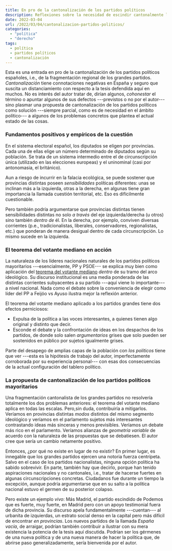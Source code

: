 ```yaml
---
title: En pro de la cantonalización de los partidos políticos
description: Reflexiones sobre la necesidad de escindir cantonalmente los partidos políticos
date: 2022-03-04
url: /2022/03/04/cantonalizacion-partidos-politicos/
categories:
  - "política"
  - "derecho"
tags:
  - política
  - partidos políticos
  - cantonalización
---
```


Esta es una entrada en pro de la cantonalización de los partidos políticos españoles, i.e., de la fragmentación regional de los grandes partidos. _Cantonalización_ tiene connotaciones negativas en España y seguro que suscita un distanciamiento con respecto a la tesis defendida aquí en muchos. No es interés del autor tratar de, dirían algunos, _cohonestar_ el término o apuntar algunos de sus defectos ---previstos o no por el autor--- sino plasmar una propuesta de cantonalización de los partidos políticos como solución ---siempre parcial, como es de necesidad en el ámbito político--- a algunos de los problemas concretos que plantea el actual estado de las cosas.


### Fundamentos positivos y empíricos de la cuestión

En el sistema electoral español, los diputados se eligen por provincias. Cada una de ellas elige un número determinado de diputados según su población. Se trata de un sistema intermedio entre el de circunscripción única (utilizado en las elecciones europeas) y el uninominal (casi por antonomasia, el británico).

Aun a riesgo de incurrir en la falacia ecológica, se puede sostener que provincias distintas poseen _sensibilidades_ políticas diferentes: unas se inclinan más a la izquierda, otras a la derecha, en algunas tiene gran importancia la llamada cuestión territorial, etc. Eso es difícilmente cuestionable.

Pero también podría argumentarse que provincias distintas tienen sensibilidades distintas no solo _a través_ del eje izquierda/derecha (u otros) sino también _dentro de_ él. En la derecha, por ejemplo, conviven diversas corrientes (p.e., tradicionalistas, liberales, conservadores, regionalistas, etc.) que ponderan de manera desigual dentro de cada circunscripción. Lo mismo sucede en la izquierda.


### El teorema del votante mediano en acción

La naturaleza de los líderes nacionales naturales de los partidos políticos mayoritarios ---esencialmente, PP y PSOE--- se explica muy bien como aplicación del [teorema del votante mediano](https://es.wikipedia.org/wiki/Teorema_del_votante_mediano) _dentro_ de su tramo del arco ideológico. Su discurso institucional es una media ponderada de las distintas corrientes subyacentes a su partido ---aquí viene lo importante--- a nivel nacional. Nada como el debate sobre la conveniencia de elegir como líder del PP a Feijóo vs Ayuso ilustra mejor la reflexión anterior.

El teorema del votante mediano aplicado a los partidos grandes tiene dos efectos perniciosos:

* Expulsa de la política a las voces interesantes, a quienes tienen algo original y distinto que decir.
* Esconde el debate y la confrontación de ideas en los despachos de los partidos, de donde solo salen _argumentarios_ grises que solo pueden ser sostenidos en público por sujetos igualmente grises.

Parte del desapego de amplias capas de la población con _los políticos_ tiene que ver ---esta es la hipótesis de trabajo del autor, imperfectamente corroborada por su experiencia personal--- con esas dos consecuencias de la actual configuración del tablero político.


### La propuesta de cantonalización de los partidos políticos mayoritarios

Una fragmentación cantonalista de los grandes partidos no resolvería totalmente los dos problemas anteriores: el teorema del votante mediano aplica en todas las escalas. Pero,sin duda, contribuiría a mitigarlos. Veríamos en provincias distintas _modos_ distintos del mismo segmento ideológico y veríamos en el parlamento sujetos más interesantes contrastando ideas más sinceras y menos previsibles. Veríamos un debate más rico en el parlamento. Veríamos alianzas de _geometría variable_ de acuerdo con la naturaleza de las propuestas que se debatiesen. El autor cree que sería un cambio netamente positivo.

Entonces, ¿por qué no existe en lugar de no existir? En primer lugar, es innegable que los grandes partidos ejercen una notoria fuerza centrípeta. Salvo en el caso de los partidos nacionalistas, ninguna opción política ha sabido sobrevivir. En parte, también hay que decirlo, porque han tenido aspiraciones nacionales y no cantonales, i.e., tratar de hacerse fuertes en algunas circunscripciones concretas. Ciudadanos fue durante un tiempo la excepción, aunque podría argumentarse que en su salto a la política nacional estuvo el germen de su posterior colapso.

Pero existe un ejemplo _vivo_: Más Madrid, el partido escindido de Podemos que es fuerte, muy fuerte, en Madrid pero con un apoyo testimonial fuera de dicha provincia. Su discurso apela fundamentalmente ---cuentan--- al urbanita de izquierdas, un estrato social denso en la capital pero más difícil de encontrar _en provincias_. Los nuevos partidos de la llamada _España vacía_, de arraigar, podrían también contribuir a ilustrar con su mera existencia la potencia de la tesis aquí discutida. Podrían ser los gérmenes de una nueva política y de una nueva manera de hacer la política que, de abrirse paso generalizadamente, sería bienvenida por el autor.